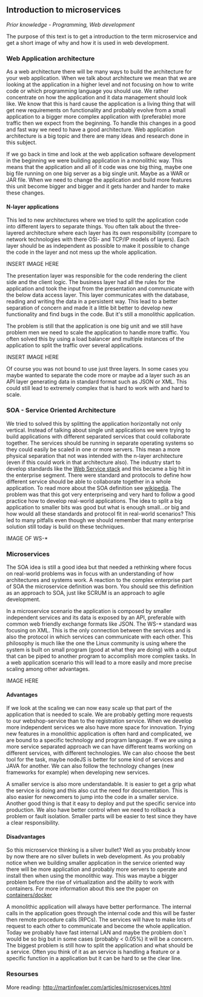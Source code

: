 ## Introduction to microservices

*Prior  knowledge  - Programming, Web development*

The purpose of this text is to get a introduction to the term microservice and get a short image of why and how it is used in web development.

### Web Application architecture
As a web architecture there will be many ways to build the architecture for your web application. When we talk about architecture we mean that we are looking at the application in a higher level and not focusing on how to write code or which programming language you should use. We rather concentrate on how the application and it data management should look like. We know that this is hard cause the application is a living thing that will get new requirements on functionality and probably evolve from a small application to a bigger more complex application with (preferable) more traffic then we expect from the beginning. To handle this changes in a good and fast way we need to have a good architecture. Web application architecture is a big topic and there are many ideas and research done in this subject.

If we go back in time and look at the web application software development in the beginning we were building application in a monolithic way. This means that the application and all of it code was one big thing, maybe one big file running on one big server as a big single unit. Maybe as a WAR or JAR file. When we need to change the application and build more features this unit become bigger and bigger and it gets harder and harder to make these changes.

#### N-layer applications
This led to new architectures where we tried to split the application code into different layers to separate things. You often talk about the three-layered architecture where each layer has its own responsibility (compare to network technologies with there OSI- and TCP/IP models of layers). Each layer should be as independent as possible to make it possible to change the code in the layer and not mess up the whole application.

INSERT IMAGE HERE

The presentation layer was responsible for the code rendering the client side and the client logic. The business layer had all the rules for the application and took the input from the presentation and communicate with the below data access layer. This layer communicates with the database, reading and writing the data in a persistent way. This lead to a better separation of concern and made it a little bit better to develop new functionality and find bugs in the code. But it's still a monolithic application.

The problem is still that the application is one big unit and we still have problem men we need to scale the application to handle more traffic. You often solved this by using a load balancer and multiple instances of the application to split the traffic over several applications.

INSERT IMAGE HERE

Of course you was not bound to use just three layers. In some cases you maybe wanted to separate the code more or maybe ad a layer such as an API layer generating data in standard format such as JSON or XML. This could still lead to extremely complex that is hard to work with and hard to scale.

### SOA - Service Oriented Architecture
We tried to solved this by splitting the application horizontally not only vertical. Instead of talking about single unit applications we were trying to build applications with different separated services that could collaborate together. The services should be running in separate operating systems so they could easily be scaled in one or more servers. This mean a more physical separation that not was intended with the n-layer architecture (even if this could work in that architecture also). The industry start to develop standards like the [Web Service stack](#) and this became a big hit in the enterprise segment. There were standard and protocols to define how different service should be able to collaborate together in a whole application. To read more about the SOA definition see [wikipedia](#).
The problem was that this got very enterpriseing and very hard to follow a good practice how to develop real-world applications. The idea to split a big application to smaller bits was good but what is enough small...or big and how would all these standards and protocol fit in real-world scenarios? This led to many pitfalls even though we should remember that many enterprise solution still today is build on these techniques.

IMAGE OF WS-*

### Microservices
The SOA idea is still a good idea but that needed a rethinking where focus on real-world problems was in focus with an understanding of how architectures and systems work. A reaction to the complex enterprise part of SOA the microservice definition was born. You should see this definition as an approach to SOA, just like SCRUM is an approach to agile development.

In a microservice scenario the application is composed by smaller independent services and its data is exposed by an API, preferable with common web friendly exchange formats like JSON. The WS-* standard was focusing on XML. This is the only connection between the services and is also the protocol in which services can communicate with each other. This philosophy is much like the one the Linux community is using where the system is built on small program (good at what they are doing) with a output that can be piped to another program to accomplish more complex tasks. In a web application scenario this will lead to a more easily and more precise scaling among other advantages.

IMAGE HERE

#### Advantages
If we look at the scaling we can now easy scale up that part of the application that is needed to scale. We are probably getting more requests to our webshop-service than to the registration service. When we develop more independent services we also have more space for innovation. Trying new features in a monolithic application is often hard and complicated, we are bound to a specific technology and program language. If we are using a more service separated approach we can have different teams working on different services, with different technologies. We can also choose the best tool for the task, maybe nodeJS is better for some kind of services and JAVA for another. We can also follow the technology changes (new frameworks for example) when developing new services.

A smaller service is also more understandable. It is easier to get a grip what the service is doing and this also cut the need for documentation. This is also easier for newcomers to jump into the code in a smaller service. Another good thing is that it easy to deploy and put the specific service into production. We also have better control when we need to rollback a problem or fault isolation. Smaller parts will be easier to test since they have a clear responsibility.

#### Disadvantages
So this microservice thinking is a silver bullet? Well as you probably know by now there are no silver bullets in web development. As you probably notice when we building smaller application in the service oriented way there will be more application and probably more servers to operate and install then when using the monolithic way. This was maybe a bigger problem before the rise of virtualization and the ability to work with containers. For more information about this see the paper on [containers/docker](#)

A monolithic application will always have better performance. The internal calls in the application goes through the internal code and this will be faster then remote procedure calls (RPCs). The services will have to make lots of request to each other to communicate and become the whole application. Today we probably have fast internal LAN and maybe the problem don´t would be so big but in some cases (probably < 0.05%) it will be a concern.
The biggest problem is still how to split the application and what should be a service. Often you think of it as an service is handling a feature or a specific function in a application but it can be hard to se the clear line.

### Resourses

More reading:
http://martinfowler.com/articles/microservices.html
